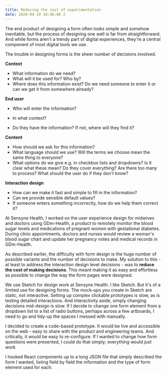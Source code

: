 ```yaml
---
title: Reducing the cost of experimentation
date: 2020-04-19 10:46:00 Z
---
```


The end product of designing a form often looks simple and somehow inevitable, but the process of designing one well is far from straightforward. And while forms aren't a trendy part of digital experiences, they're a central component of most digital tools we use.

The trouble in designing forms is the sheer number of decisions involved.

**Context**

* What information do we need?
* What will it be used for? Who by?
* Where does this information exist? Do we need someone to enter it or can we get it from somewhere already?

**End user**

* Who will enter the information?

* In what context?

* Do they have the information? If not, where will they find it? 

**Content**

* How should we ask for this information?
* What language should we use? Will the terms we choose mean the same thing to everyone?
* What options do we give e.g. in checkbox lists and dropdowns? Is it clear what these mean? Do they cover everything? Are there too many to process? What should the user do if they don't know?

**Interaction design**

* How can we make it fast and simple to fill in the information?
* Can we provide sensible default values?
* If someone enters something incorrectly, how do we help them correct it?

At Sensyne Health, I worked on the user experience design for midwives and doctors using GDm-Health, a product to remotely monitor the blood sugar levels and medications of pregnant women with gestational diabetes. During clinic appointments, doctors and nurses would review a woman's blood sugar chart and update her pregnancy notes and medical records in GDm-Health.

As described earlier, the difficulty with form design is the huge number of possible variants and the number of decisions to make. My solution to this - at least to address the interaction design level decisions - was to **reduce the cost of making decisions**. This meant making it as easy and effortless as possible to change the way the form pages were designed.

We use Sketch for design work at Sensyne Health. I like Sketch. But it's of a limited use for designing forms. The mock-ups you create in Sketch are static, not interactive. Setting up complex clickable prototypes is slow, as is testing detailed interactions. And interactivity aside, simply changing decisions mid-design is slow. If I decide to change one form element from a dropdown list to a list of radio buttons, perhaps across a few artboards, I need to go and tidy-up the spaces I messed with manually.

I decided to create a code-based prototype. It would be live and accessible on the web - easy to share with the product and engineering teams. And critically, it would be easy to re-configure. If I wanted to change how form questions were presented, I could do that simply; everything would *just work.*

I hooked React components up to a long JSON file that simply described the form I wanted, listing field by field the information and the type of form element used for each.
